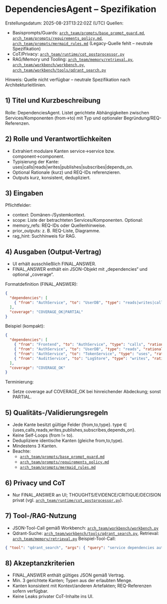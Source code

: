 # DependenciesAgent – Spezifikation
Erstellungsdatum: 2025-08-23T13:22:02Z (UTC)
Quellen:
- Basisprompts/Guards: [`arch_team/prompts/base_prompt_guard.md`](arch_team/prompts/base_prompt_guard.md:1), [`arch_team/prompts/requirements_policy.md`](arch_team/prompts/requirements_policy.md:1), [`arch_team/prompts/mermaid_rules.md`](arch_team/prompts/mermaid_rules.md:1) (Legacy-Quelle fehlt – neutrale Spezifikation)
- CoT/Privacy: [`arch_team/runtime/cot_postprocessor.py`](arch_team/runtime/cot_postprocessor.py:1)
- RAG/Memory und Tooling: [`arch_team/memory/retrieval.py`](arch_team/memory/retrieval.py:1), [`arch_team/workbench/workbench.py`](arch_team/workbench/workbench.py:1), [`arch_team/workbench/tools/qdrant_search.py`](arch_team/workbench/tools/qdrant_search.py:1)

Hinweis: Quelle nicht verfügbar – neutrale Spezifikation nach Architekturleitlinien.

## 1) Titel und Kurzbeschreibung
Rolle: DependenciesAgent. Listet gerichtete Abhängigkeiten zwischen Services/Komponenten (from→to) mit Typ und optionaler Begründung/REQ-Referenzen.

## 2) Rolle und Verantwortlichkeiten
- Extrahiert modulare Kanten service→service bzw. component→component.
- Typisierung der Kante: uses|calls|reads|writes|publishes|subscribes|depends_on.
- Optional Rationale (kurz) und REQ-IDs referenzieren.
- Outputs kurz, konsistent, dedupliziert.

## 3) Eingaben
Pflichtfelder:
- context: Domänen-/Systemkontext.
- scope: Liste der betrachteten Services/Komponenten.
Optional:
- memory_refs: REQ-IDs oder Quellenhinweise.
- prior_outputs: z. B. REQ-Liste, Diagramme.
- rag_hint: Suchhinweis für RAG.

## 4) Ausgaben (Output-Vertrag)
- UI erhält ausschließlich FINAL_ANSWER.
- FINAL_ANSWER enthält ein JSON-Objekt mit „dependencies“ und optional „coverage“.

Formatdefinition (FINAL_ANSWER):
```json
{
  "dependencies": [
    { "from": "AuthService", "to": "UserDB", "type": "reads|writes|calls|uses|publishes|subscribes|depends_on", "rationale": "optional", "refs": ["REQ-001"] }
  ],
  "coverage": "COVERAGE_OK|PARTIAL"
}
```

Beispiel (kompakt):
```json
{
  "dependencies": [
    { "from": "Frontend", "to": "AuthService", "type": "calls", "rationale": "Login API", "refs": ["REQ-001"] },
    { "from": "AuthService", "to": "UserDB", "type": "reads", "rationale": "Verify user", "refs": ["REQ-002"] },
    { "from": "AuthService", "to": "TokenService", "type": "uses", "rationale": "Issue JWT", "refs": ["REQ-003"] },
    { "from": "AuditService", "to": "LogStore", "type": "writes", "rationale": "Audit login", "refs": ["REQ-005"] }
  ],
  "coverage": "COVERAGE_OK"
}
```

Terminierung:
- Setze coverage auf COVERAGE_OK bei hinreichender Abdeckung; sonst PARTIAL.

## 5) Qualitäts-/Validierungsregeln
- Jede Kante besitzt gültige Felder {from,to,type}. type ∈ {uses,calls,reads,writes,publishes,subscribes,depends_on}.
- Keine Self-Loops (from != to).
- Dedupliziere identische Kanten (gleiche from,to,type).
- Mindestens 3 Kanten.
- Beachte:
  - [`arch_team/prompts/base_prompt_guard.md`](arch_team/prompts/base_prompt_guard.md:1)
  - [`arch_team/prompts/requirements_policy.md`](arch_team/prompts/requirements_policy.md:1)
  - [`arch_team/prompts/mermaid_rules.md`](arch_team/prompts/mermaid_rules.md:1)

## 6) Privacy und CoT
- Nur FINAL_ANSWER an UI; THOUGHTS/EVIDENCE/CRITIQUE/DECISION privat (vgl. [`arch_team/runtime/cot_postprocessor.py`](arch_team/runtime/cot_postprocessor.py:1)).

## 7) Tool-/RAG-Nutzung
- JSON-Tool-Call gemäß Workbench: [`arch_team/workbench/workbench.py`](arch_team/workbench/workbench.py:1)
- Qdrant-Suche: [`arch_team/workbench/tools/qdrant_search.py`](arch_team/workbench/tools/qdrant_search.py:1), Retrieval: [`arch_team/memory/retrieval.py`](arch_team/memory/retrieval.py:1)
Beispiel-Tool-Call:
```json
{ "tool": "qdrant_search", "args": { "query": "service dependencies auth", "top_k": 5 } }
```

## 8) Akzeptanzkriterien
- FINAL_ANSWER enthält gültiges JSON gemäß Vertrag.
- Min. 3 gerichtete Kanten; Typen aus der erlaubten Menge.
- Kanten konsistent mit Kontext/anderen Artefakten; REQ-Referenzen sofern verfügbar.
- Keine Leaks privater CoT-Inhalte ins UI.